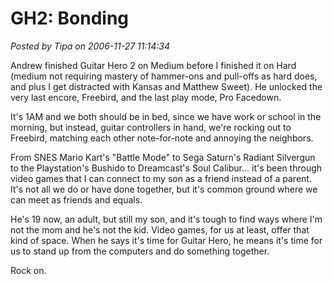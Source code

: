 # GH2: Bonding

*Posted by Tipa on 2006-11-27 11:14:34*

Andrew finished Guitar Hero 2 on Medium before I finished it on Hard (medium not requiring mastery of hammer-ons and pull-offs as hard does, and plus I get distracted with Kansas and Matthew Sweet). He unlocked the very last encore, Freebird, and the last play mode, Pro Facedown.

It's 1AM and we both should be in bed, since we have work or school in the morning, but instead, guitar controllers in hand, we're rocking out to Freebird, matching each other note-for-note and annoying the neighbors.

From SNES Mario Kart's "Battle Mode" to Sega Saturn's Radiant Silvergun to the Playstation's Bushido to Dreamcast's Soul Calibur... it's been through video games that I can connect to my son as a friend instead of a parent. It's not all we do or have done together, but it's common ground where we can meet as friends and equals.

He's 19 now, an adult, but still my son, and it's tough to find ways where I'm not the mom and he's not the kid. Video games, for us at least, offer that kind of space. When he says it's time for Guitar Hero, he means it's time for us to stand up from the computers and do something together.

Rock on.

